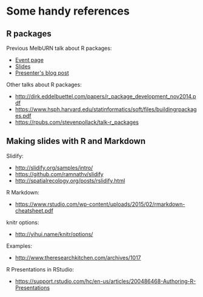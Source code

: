 # Some handy references

## R packages

Previous MelbURN talk about R packages:

* [Event page](https://www.meetup.com/en-AU/MelbURN-Melbourne-Users-of-R-Network/events/16172691/)
* [Slides](http://files.meetup.com/1685538/Rpackages.pdf)
* [Presenter's blog post](http://www.theresearchkitchen.com/archives/511)

Other talks about R packages:

* <http://dirk.eddelbuettel.com/papers/r_package_development_nov2014.pdf>
* <https://www.hsph.harvard.edu/statinformatics/soft/files/buildingrpackages.pdf>
* <https://rpubs.com/stevenpollack/talk-r_packages>


## Making slides with R and Markdown

Slidify:

* <http://slidify.org/samples/intro/>
* <https://github.com/ramnathv/slidify>
* <http://spatialrecology.org/posts/rslidify.html>

R Markdown:

* <https://www.rstudio.com/wp-content/uploads/2015/02/rmarkdown-cheatsheet.pdf>

knitr options:

* <http://yihui.name/knitr/options/>

Examples:

* <http://www.theresearchkitchen.com/archives/1017>

R Presentations in RStudio:

* <https://support.rstudio.com/hc/en-us/articles/200486468-Authoring-R-Presentations>
